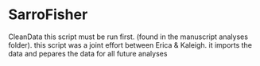 # SarroFisher

CleanData 
  this script must be run first. (found in the manuscript analyses folder). this script was a joint effort between Erica & Kaleigh. 
  it imports the data and pepares the data for all future analyses



